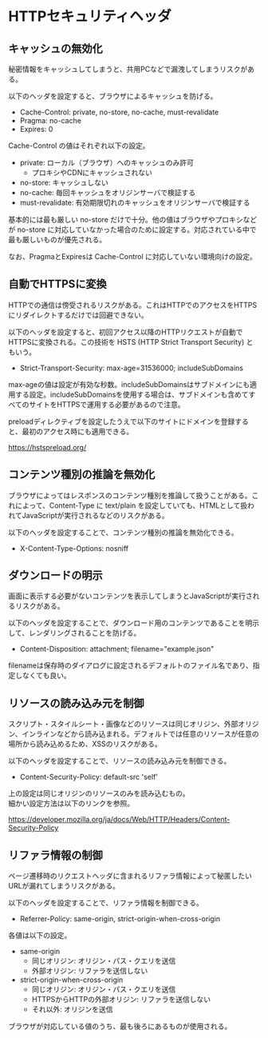 # HTTPセキュリティヘッダ

## キャッシュの無効化

秘密情報をキャッシュしてしまうと、共用PCなどで漏洩してしまうリスクがある。

以下のヘッダを設定すると、ブラウザによるキャッシュを防げる。

- Cache-Control: private, no-store, no-cache, must-revalidate
- Pragma: no-cache
- Expires: 0

Cache-Control の値はそれぞれ以下の設定。

- private: ローカル（ブラウザ）へのキャッシュのみ許可
    - プロキシやCDNにキャッシュされない
- no-store: キャッシュしない
- no-cache: 毎回キャッシュをオリジンサーバで検証する
- must-revalidate: 有効期限切れのキャッシュをオリジンサーバで検証する

基本的には最も厳しい no-store だけで十分。他の値はブラウザやプロキシなどが no-store に対応していなかった場合のために設定する。対応されている中で最も厳しいものが優先される。

なお、PragmaとExpiresは Cache-Control に対応していない環境向けの設定。


## 自動でHTTPSに変換

HTTPでの通信は傍受されるリスクがある。これはHTTPでのアクセスをHTTPSにリダイレクトするだけでは回避できない。

以下のヘッダを設定すると、初回アクセス以降のHTTPリクエストが自動でHTTPSに変換される。この技術を HSTS (HTTP Strict Transport Security) ともいう。

- Strict-Transport-Security: max-age=31536000; includeSubDomains

max-ageの値は設定が有効な秒数。includeSubDomainsはサブドメインにも適用する設定。includeSubDomainsを使用する場合は、サブドメインも含めてすべてのサイトをHTTPSで運用する必要があるので注意。

preloadディレクティブを設定したうえで以下のサイトにドメインを登録すると、最初のアクセス時にも適用できる。

https://hstspreload.org/


## コンテンツ種別の推論を無効化

ブラウザによってはレスポンスのコンテンツ種別を推論して扱うことがある。これによって、Content-Type に text/plain を設定していても、HTMLとして扱われてJavaScriptが実行されるなどのリスクがある。

以下のヘッダを設定することで、コンテンツ種別の推論を無効化できる。

- X-Content-Type-Options: nosniff


## ダウンロードの明示

画面に表示する必要がないコンテンツを表示してしまうとJavaScriptが実行されるリスクがある。

以下のヘッダを設定することで、ダウンロード用のコンテンツであることを明示して、レンダリングされることを防げる。

- Content-Disposition: attachment; filename="example.json"

filenameは保存時のダイアログに設定されるデフォルトのファイル名であり、指定しなくても良い。


## リソースの読み込み元を制御

スクリプト・スタイルシート・画像などのリソースは同じオリジン、外部オリジン、インラインなどから読み込まれる。デフォルトでは任意のリソースが任意の場所から読み込めるため、XSSのリスクがある。

以下のヘッダを設定することで、リソースの読み込み元を制御できる。

- Content-Security-Policy: default-src 'self'

上の設定は同じオリジンのリソースのみを読み込むもの。  
細かい設定方法は以下のリンクを参照。

https://developer.mozilla.org/ja/docs/Web/HTTP/Headers/Content-Security-Policy


## リファラ情報の制御

ページ遷移時のリクエストヘッダに含まれるリファラ情報によって秘匿したいURLが漏れてしまうリスクがある。

以下のヘッダを設定することで、リファラ情報を制御できる。

- Referrer-Policy: same-origin, strict-origin-when-cross-origin

各値は以下の設定。

- same-origin
    - 同じオリジン: オリジン・パス・クエリを送信
    - 外部オリジン: リファラを送信しない
- strict-origin-when-cross-origin
    - 同じオリジン: オリジン・パス・クエリを送信
    - HTTPSからHTTPの外部オリジン: リファラを送信しない
    - それ以外: オリジンを送信

ブラウザが対応している値のうち、最も後ろにあるものが使用される。
